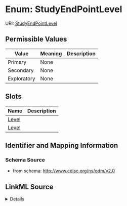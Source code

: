 # Enum: StudyEndPointLevel



URI: [StudyEndPointLevel](StudyEndPointLevel)

## Permissible Values

| Value | Meaning | Description |
| --- | --- | --- |
| Primary | None |  |
| Secondary | None |  |
| Exploratory | None |  |




## Slots

| Name | Description |
| ---  | --- |
| [Level](Level.md) |  |
| [Level](Level.md) |  |






## Identifier and Mapping Information







### Schema Source


* from schema: http://www.cdisc.org/ns/odm/v2.0




## LinkML Source

<details>
```yaml
name: StudyEndPointLevel
from_schema: http://www.cdisc.org/ns/odm/v2.0
rank: 1000
permissible_values:
  Primary:
    text: Primary
    is_a: StudyEndPointLevel
  Secondary:
    text: Secondary
    is_a: StudyEndPointLevel
  Exploratory:
    text: Exploratory
    is_a: StudyEndPointLevel

```
</details>
